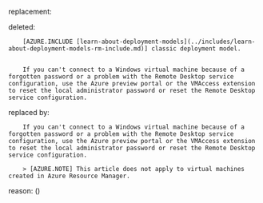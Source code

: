 replacement:

deleted:

		[AZURE.INCLUDE [learn-about-deployment-models](../includes/learn-about-deployment-models-rm-include.md)] classic deployment model.
		
		
		If you can't connect to a Windows virtual machine because of a forgotten password or a problem with the Remote Desktop service configuration, use the Azure preview portal or the VMAccess extension to reset the local administrator password or reset the Remote Desktop service configuration.

replaced by:

		If you can't connect to a Windows virtual machine because of a forgotten password or a problem with the Remote Desktop service configuration, use the Azure preview portal or the VMAccess extension to reset the local administrator password or reset the Remote Desktop service configuration.
		
		> [AZURE.NOTE] This article does not apply to virtual machines created in Azure Resource Manager.

reason: ()

